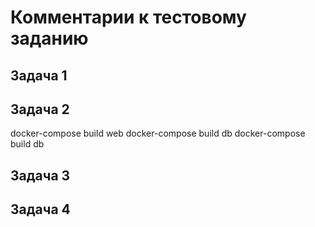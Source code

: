 # Комментарии к тестовому заданию

## Задача 1

## Задача 2
docker-compose build web
docker-compose build db
docker-compose build db


## Задача 3


## Задача 4
